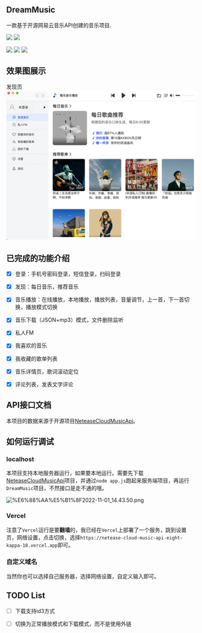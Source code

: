 ## DreamMusic

一款基于开源网易云音乐API创建的音乐项目.

![](https://img.shields.io/badge/Flutter-3.0.5-blue)
![](https://img.shields.io/badge/Dart-2.17.6-blue)


![](https://img.shields.io/badge/%E6%94%AF%E6%8C%81-MacOS-green)
![](https://img.shields.io/badge/%E6%94%AF%E6%8C%81-Windows-green)
![](https://img.shields.io/badge/%E6%94%AF%E6%8C%81-Linux-green)


## 效果图展示
发现页
![发现页](/images/%E5%B0%81%E9%9D%A2%E5%9B%BE.png)


## 已完成的功能介绍

- [x]  登录：手机号密码登录，短信登录，扫码登录
- [x]  发现：每日音乐，推荐音乐
- [x]  音乐播放：在线播放，本地播放，播放列表，音量调节，上一首，下一首切换，播放模式切换
- [x]  音乐下载（JSON+mp3）模式，文件删除监听
- [x]  私人FM
- [x]  我喜欢的音乐
- [x]  我收藏的歌单列表
- [x]  音乐详情页，歌词滚动定位
- [x]  评论列表，发表文字评论


## API接口文档

本项目的数据来源于开源项目[NeteaseCloudMusicApi](https://github.com/Binaryify/NeteaseCloudMusicApi)。

## 如何运行调试

### localhost

本项目支持本地服务器运行，如果要本地运行。需要先下载[NeteaseCloudMusicApi](https://github.com/Binaryify/NeteaseCloudMusicApi)项目，并通过`node app.js`跑起来服务端项目，再运行`DreamMusic`项目，不然接口是走不通的哦。


![%E6%88%AA%E5%B1%8F2022-11-01_14.43.50.png](https://p6-juejin.byteimg.com/tos-cn-i-k3u1fbpfcp/cf08badab53a45fb83b6c102b4a340a6~tplv-k3u1fbpfcp-watermark.image?)

### ****Vercel****

注意了`Vercel`运行是要**翻墙**的，我已经在`Vercel`上部署了一个服务，跳到设置页，网络设置，点击切换，选择`https://netease-cloud-music-api-eight-kappa-18.vercel.app`即可。

### 自定义域名

当然你也可以选择自己服务器，选择网络设置，自定义输入即可。


## TODO List

- [ ] 下载支持id3方式
- [ ] 切换为正常播放模式和下载模式，而不是使用外链


